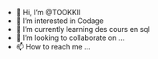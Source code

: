 - 👋 Hi, I’m @TOOKKII
- 👀 I’m interested in Codage
- 🌱 I’m currently learning des cours en sql
- 💞️ I’m looking to collaborate on ...
- 📫 How to reach me ...

<!---
TOOKKII/TOOKKII is a ✨ special ✨ repository because its `README.md` (this file) appears on your GitHub profile.
You can click the Preview link to take a look at your changes.
--->

